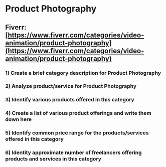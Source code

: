 # Product Photography
## Fiverr: [https://www.fiverr.com/categories/video-animation/product-photography](https://www.fiverr.com/categories/video-animation/product-photography)
### 1) Create a brief category description for Product Photography
### 2) Analyze product/service for Product Photography
### 3) Identify various products offered in this category
### 4) Create a list of various product offerings and write them down here
### 5) Identify common price range for the products/services offered in this category
### 6) Identity approximate number of freelancers offering products and services in this category
